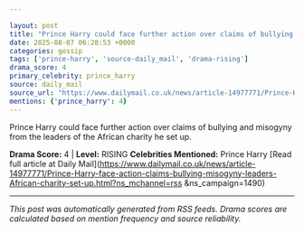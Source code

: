 ```yaml
---

layout: post
title: "Prince Harry could face further action over claims of bullying and misogyny from leaders of African charity he set up""
date: 2025-08-07 06:28:53 +0000
categories: gossip
tags: ['prince-harry', 'source-daily_mail', 'drama-rising']
drama_score: 4
primary_celebrity: prince_harry
source: daily_mail
source_url: "https://www.dailymail.co.uk/news/article-14977771/Prince-Harry-face-action-claims-bullying-misogyny-leaders-African-charity-set-up.html?ns_mchannel=rss&1490&campaign=1490""
mentions: {'prince_harry': 4}
---
```


Prince Harry could face further action over claims of bullying and misogyny from the leaders of the African charity he set up.

**Drama Score:** 4 | **Level:** RISING **Celebrities Mentioned:** Prince Harry [Read full article at Daily Mail](https://www.dailymail.co.uk/news/article-14977771/Prince-Harry-face-action-claims-bullying-misogyny-leaders-African-charity-set-up.html?ns_mchannel=rss &ns_campaign=1490)

---

*This post was automatically generated from RSS feeds. Drama scores are calculated based on mention frequency and source reliability.*